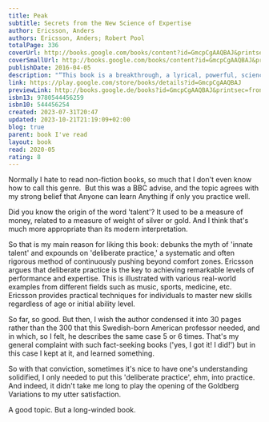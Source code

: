 ```yaml
---  
title: Peak  
subtitle: Secrets from the New Science of Expertise  
author: Ericsson, Anders  
authors: Ericsson, Anders; Robert Pool  
totalPage: 336  
coverUrl: http://books.google.com/books/content?id=GmcpCgAAQBAJ&printsec=frontcover&img=1&zoom=1&edge=curl&source=gbs_api  
coverSmallUrl: http://books.google.com/books/content?id=GmcpCgAAQBAJ&printsec=frontcover&img=1&zoom=5&edge=curl&source=gbs_api  
publishDate: 2016-04-05  
description: "“This book is a breakthrough, a lyrical, powerful, science-based narrative that actually shows us how to get better (much better) at the things we care about.”—Seth Godin, author of Linchpin “Anyone who wants to get better at anything should read [Peak]. Rest assured that the book is not mere theory. Ericsson’s research focuses on the real world, and he explains in detail, with examples, how all of us can apply the principles of great performance in our work or in any other part of our lives.”—Fortune Anders Ericsson has made a career studying chess champions, violin virtuosos, star athletes, and memory mavens. Peak distills three decades of myth-shattering research into a powerful learning strategy that is fundamentally different from the way people traditionally think about acquiring new abilities. Whether you want to stand out at work, improve your athletic or musical performance, or help your child achieve academic goals, Ericsson’s revolutionary methods will show you how to improve at almost any skill that matters to you. “The science of excellence can be divided into two eras: before Ericsson and after Ericsson. His groundbreaking work, captured in this brilliantly useful book, provides us with a blueprint for achieving the most important and life-changing work possible: to become a little bit better each day.”—Dan Coyle, author of The Talent Code “Ericsson’s research has revolutionized how we think about human achievement. If everyone would take the lessons of this book to heart, it could truly change the world.”—Joshua Foer, author of Moonwalking with Einstein"  
link: https://play.google.com/store/books/details?id=GmcpCgAAQBAJ  
previewLink: http://books.google.de/books?id=GmcpCgAAQBAJ&printsec=frontcover&dq=Anders+Ericsson,+Peak&hl=&as_pt=BOOKS&cd=1&source=gbs_api  
isbn13: 9780544456259  
isbn10: 544456254  
created: 2023-07-31T20:47  
updated: 2023-10-21T21:19:09+02:00  
blog: true  
parent: book I've read  
layout: book  
read: 2020-05  
rating: 8  
---  
```

  
Normally I hate to read non-fiction books, so much that I don't even know how to call this genre.  But this was a BBC advise, and the topic agrees with my strong belief that Anyone can learn Anything if only you practice well.   
  
Did you  know the origin of the word 'talent'?  It used to be a measure of money, related to a measure of weight of silver or gold. And I think that's much more appropriate than its modern interpretation.  
  
So that is my main reason for liking this book: debunks the myth of 'innate talent' and expounds on 'deliberate practice,' a systematic and often rigorous method of continuously pushing beyond comfort zones.  Ericsson argues that deliberate practice is the key to achieving remarkable levels of performance and expertise. This is illustrated with various real-world examples from different fields such as music, sports, medicine, etc. Ericsson provides practical techniques for individuals to master new skills regardless of age or initial ability level.   
  
So far, so good.  But then, I wish the author condensed it into 30 pages rather than the 300 that this Swedish-born American professor needed, and in which, so I felt, he describes the same case 5 or 6 times.  That's my general complaint with such fact-seeking books ('yes, I got it!  I did!') but in this case I kept at it, and learned something.    
  
So with that conviction, sometimes it's nice to have one's understanding solidified, I only needed to put this 'deliberate practice', ehm, into practice.  And indeed, it didn't take me long to play the opening of the Goldberg Variations to my utter satisfaction.  
  
A good topic.  But a long-winded book.